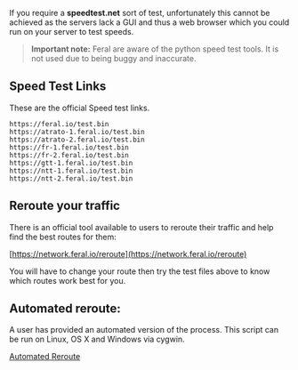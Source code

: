 
If you require a **speedtest.net** sort of test, unfortunately this cannot be achieved as the servers lack a GUI and thus a web browser which you could run on your server to test speeds.

> **Important note:** Feral are aware of the python speed test tools. It is not used due to being buggy and inaccurate.

Speed Test Links
---

These are the official Speed test links.

~~~
https://feral.io/test.bin
https://atrato-1.feral.io/test.bin
https://atrato-2.feral.io/test.bin
https://fr-1.feral.io/test.bin
https://fr-2.feral.io/test.bin
https://gtt-1.feral.io/test.bin
https://ntt-1.feral.io/test.bin
https://ntt-2.feral.io/test.bin
~~~

Reroute your traffic
---

There is an official tool available to users to reroute their traffic and help find the best routes for them:

[https://network.feral.io/reroute](https://network.feral.io/reroute)

You will have to change your route then try the test files above to know which routes work best for you.

Automated reroute:
---

A user has provided an automated version of the process. This script can be run on Linux, OS X and Windows via cygwin.

[Automated Reroute](https://www.feralhosting.com/faq/view?question=292)


